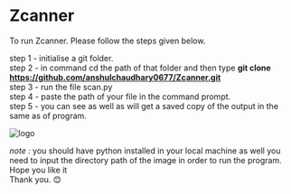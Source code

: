 # Zcanner

To run Zcanner. Please follow the steps given below.

step 1 - initialise a git folder.  
step 2 - in command cd the path of that folder and then type __git clone https://github.com/anshulchaudhary0677/Zcanner.git__  
step 3 - run the file scan.py  
step 4 - paste the path of your file in the command prompt.  
step 5 - you can see as well as will get a saved copy of the output in the same as of program.  

![logo](https://github.com/anshulchaudhary0677/Zcanner/blob/main/logo.PNG)  

_note :_ you should have python installed in your local machine as well you need to input the directory path of the image in order to run the program.  
Hope you like it  
Thank you. 😊  


